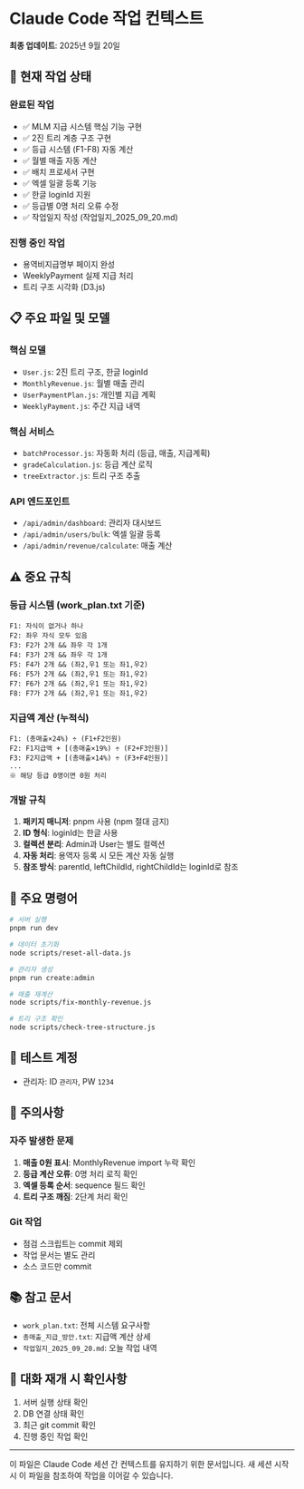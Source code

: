 # Claude Code 작업 컨텍스트

**최종 업데이트**: 2025년 9월 20일

## 🔄 현재 작업 상태

### 완료된 작업
- ✅ MLM 지급 시스템 핵심 기능 구현
- ✅ 2진 트리 계층 구조 구현
- ✅ 등급 시스템 (F1-F8) 자동 계산
- ✅ 월별 매출 자동 계산
- ✅ 배치 프로세서 구현
- ✅ 엑셀 일괄 등록 기능
- ✅ 한글 loginId 지원
- ✅ 등급별 0명 처리 오류 수정
- ✅ 작업일지 작성 (작업일지_2025_09_20.md)

### 진행 중인 작업
- 용역비지급명부 페이지 완성
- WeeklyPayment 실제 지급 처리
- 트리 구조 시각화 (D3.js)

## 📋 주요 파일 및 모델

### 핵심 모델
- `User.js`: 2진 트리 구조, 한글 loginId
- `MonthlyRevenue.js`: 월별 매출 관리
- `UserPaymentPlan.js`: 개인별 지급 계획
- `WeeklyPayment.js`: 주간 지급 내역

### 핵심 서비스
- `batchProcessor.js`: 자동화 처리 (등급, 매출, 지급계획)
- `gradeCalculation.js`: 등급 계산 로직
- `treeExtractor.js`: 트리 구조 추출

### API 엔드포인트
- `/api/admin/dashboard`: 관리자 대시보드
- `/api/admin/users/bulk`: 엑셀 일괄 등록
- `/api/admin/revenue/calculate`: 매출 계산

## ⚠️ 중요 규칙

### 등급 시스템 (work_plan.txt 기준)
```
F1: 자식이 없거나 하나
F2: 좌우 자식 모두 있음
F3: F2가 2개 && 좌우 각 1개
F4: F3가 2개 && 좌우 각 1개
F5: F4가 2개 && (좌2,우1 또는 좌1,우2)
F6: F5가 2개 && (좌2,우1 또는 좌1,우2)
F7: F6가 2개 && (좌2,우1 또는 좌1,우2)
F8: F7가 2개 && (좌2,우1 또는 좌1,우2)
```

### 지급액 계산 (누적식)
```
F1: (총매출×24%) ÷ (F1+F2인원)
F2: F1지급액 + [(총매출×19%) ÷ (F2+F3인원)]
F3: F2지급액 + [(총매출×14%) ÷ (F3+F4인원)]
...
※ 해당 등급 0명이면 0원 처리
```

### 개발 규칙
1. **패키지 매니저**: pnpm 사용 (npm 절대 금지)
2. **ID 형식**: loginId는 한글 사용
3. **컬렉션 분리**: Admin과 User는 별도 컬렉션
4. **자동 처리**: 용역자 등록 시 모든 계산 자동 실행
5. **참조 방식**: parentId, leftChildId, rightChildId는 loginId로 참조

## 🔧 주요 명령어

```bash
# 서버 실행
pnpm run dev

# 데이터 초기화
node scripts/reset-all-data.js

# 관리자 생성
pnpm run create:admin

# 매출 재계산
node scripts/fix-monthly-revenue.js

# 트리 구조 확인
node scripts/check-tree-structure.js
```

## 📌 테스트 계정
- 관리자: ID `관리자`, PW `1234`

## 🚨 주의사항

### 자주 발생한 문제
1. **매출 0원 표시**: MonthlyRevenue import 누락 확인
2. **등급 계산 오류**: 0명 처리 로직 확인
3. **엑셀 등록 순서**: sequence 필드 확인
4. **트리 구조 깨짐**: 2단계 처리 확인

### Git 작업
- 점검 스크립트는 commit 제외
- 작업 문서는 별도 관리
- 소스 코드만 commit

## 📚 참고 문서
- `work_plan.txt`: 전체 시스템 요구사항
- `총매출_지급_방안.txt`: 지급액 계산 상세
- `작업일지_2025_09_20.md`: 오늘 작업 내역

## 💬 대화 재개 시 확인사항
1. 서버 실행 상태 확인
2. DB 연결 상태 확인
3. 최근 git commit 확인
4. 진행 중인 작업 확인

---
이 파일은 Claude Code 세션 간 컨텍스트를 유지하기 위한 문서입니다.
새 세션 시작 시 이 파일을 참조하여 작업을 이어갈 수 있습니다.
